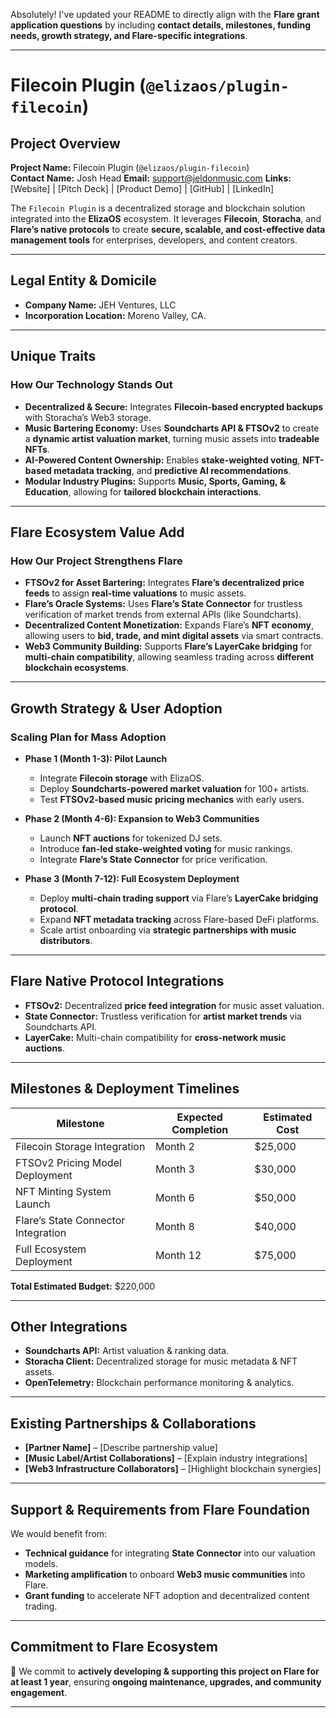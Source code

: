 Absolutely! I've updated your README to directly align with the **Flare grant application questions** by including **contact details, milestones, funding needs, growth strategy, and Flare-specific integrations**. 

---

# **Filecoin Plugin (`@elizaos/plugin-filecoin`)**  

## **Project Overview**  
**Project Name:** Filecoin Plugin (`@elizaos/plugin-filecoin`)  
**Contact Name:** Josh Head
**Email:** support@jeldonmusic.com
**Links:** [Website] | [Pitch Deck] | [Product Demo] | [GitHub] | [LinkedIn]  

The `Filecoin Plugin` is a decentralized storage and blockchain solution integrated into the **ElizaOS** ecosystem. It leverages **Filecoin**, **Storacha**, and **Flare’s native protocols** to create **secure, scalable, and cost-effective data management tools** for enterprises, developers, and content creators.

---

## **Legal Entity & Domicile**  
- **Company Name:** JEH Ventures, LLC 
- **Incorporation Location:** Moreno Valley, CA. 

---

## **Unique Traits**  
### **How Our Technology Stands Out**  
- **Decentralized & Secure:** Integrates **Filecoin-based encrypted backups** with Storacha’s Web3 storage.  
- **Music Bartering Economy:** Uses **Soundcharts API & FTSOv2** to create a **dynamic artist valuation market**, turning music assets into **tradeable NFTs**.  
- **AI-Powered Content Ownership:** Enables **stake-weighted voting**, **NFT-based metadata tracking**, and **predictive AI recommendations**.  
- **Modular Industry Plugins:** Supports **Music, Sports, Gaming, & Education**, allowing for **tailored blockchain interactions**.  

---

## **Flare Ecosystem Value Add**  
### **How Our Project Strengthens Flare**  
- **FTSOv2 for Asset Bartering:** Integrates **Flare’s decentralized price feeds** to assign **real-time valuations** to music assets.  
- **Flare’s Oracle Systems:** Uses **Flare’s State Connector** for trustless verification of market trends from external APIs (like Soundcharts).  
- **Decentralized Content Monetization:** Expands Flare’s **NFT economy**, allowing users to **bid, trade, and mint digital assets** via smart contracts.  
- **Web3 Community Building:** Supports **Flare’s LayerCake bridging** for **multi-chain compatibility**, allowing seamless trading across **different blockchain ecosystems**.  

---

## **Growth Strategy & User Adoption**  
### **Scaling Plan for Mass Adoption**  
- **Phase 1 (Month 1-3): Pilot Launch**  
  - Integrate **Filecoin storage** with ElizaOS.  
  - Deploy **Soundcharts-powered market valuation** for 100+ artists.  
  - Test **FTSOv2-based music pricing mechanics** with early users.  

- **Phase 2 (Month 4-6): Expansion to Web3 Communities**  
  - Launch **NFT auctions** for tokenized DJ sets.  
  - Introduce **fan-led stake-weighted voting** for music rankings.  
  - Integrate **Flare’s State Connector** for price verification.  

- **Phase 3 (Month 7-12): Full Ecosystem Deployment**  
  - Deploy **multi-chain trading support** via Flare’s **LayerCake bridging protocol**.  
  - Expand **NFT metadata tracking** across Flare-based DeFi platforms.  
  - Scale artist onboarding via **strategic partnerships with music distributors**.  

---

## **Flare Native Protocol Integrations**  
- **FTSOv2:** Decentralized **price feed integration** for music asset valuation.  
- **State Connector:** Trustless verification for **artist market trends** via Soundcharts API.  
- **LayerCake:** Multi-chain compatibility for **cross-network music auctions**.  

---

## **Milestones & Deployment Timelines**  
| **Milestone** | **Expected Completion** | **Estimated Cost** |  
|--------------|-----------------|----------------|  
| Filecoin Storage Integration | Month 2 | $25,000 |  
| FTSOv2 Pricing Model Deployment | Month 3 | $30,000 |  
| NFT Minting System Launch | Month 6 | $50,000 |  
| Flare’s State Connector Integration | Month 8 | $40,000 |  
| Full Ecosystem Deployment | Month 12 | $75,000 |  

**Total Estimated Budget:** $220,000  

---

## **Other Integrations**  
- **Soundcharts API:** Artist valuation & ranking data.  
- **Storacha Client:** Decentralized storage for music metadata & NFT assets.  
- **OpenTelemetry:** Blockchain performance monitoring & analytics.  

---

## **Existing Partnerships & Collaborations**  
- **[Partner Name]** – [Describe partnership value]  
- **[Music Label/Artist Collaborations]** – [Explain industry integrations]  
- **[Web3 Infrastructure Collaborators]** – [Highlight blockchain synergies]  

---

## **Support & Requirements from Flare Foundation**  
We would benefit from:  
- **Technical guidance** for integrating **State Connector** into our valuation models.  
- **Marketing amplification** to onboard **Web3 music communities** into Flare.  
- **Grant funding** to accelerate NFT adoption and decentralized content trading.  

---

## **Commitment to Flare Ecosystem**  
🚀 We commit to **actively developing & supporting this project on Flare for at least 1 year**, ensuring **ongoing maintenance, upgrades, and community engagement**.

---
